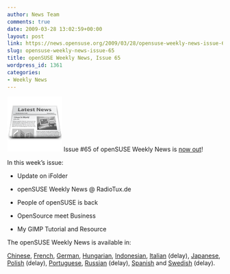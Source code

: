 ```yaml
---
author: News Team
comments: true
date: 2009-03-28 13:02:59+00:00
layout: post
link: https://news.opensuse.org/2009/03/28/opensuse-weekly-news-issue-65/
slug: opensuse-weekly-news-issue-65
title: openSUSE Weekly News, Issue 65
wordpress_id: 1361
categories:
- Weekly News
---
```


![news](/wp-content/uploads/2007/11/knewsticker.png) Issue #65 of openSUSE Weekly News is [now out](//en.opensuse.org/OpenSUSE_Weekly_News/65)!  
  

In this week’s issue:


  *  Update on iFolder

  *  openSUSE Weekly News @ RadioTux.de 

  *  People of openSUSE is back 

  *  OpenSource meet Business 

  *  My GIMP Tutorial and Resource 




The openSUSE Weekly News is available in: 

[Chinese](//en.opensuse.org/OpenSUSE_Weekly_News/65/chinese),
[French](//fr.opensuse.org/Lettre_d'information_openSUSE/65),
[German](//de.opensuse.org/OpenSUSE-Wochenschau/65),
[Hungarian](//hu.opensuse.org/OpenSUSE_Heti_H%C3%ADrmond%C3%B3/65), 
[Indonesian](//en.opensuse.org/OpenSUSE_Weekly_News/65/indonesian),
[Italian](//it.opensuse.org/OpenSUSE_Newsletter_Settimanale/65) (delay),
[Japanese](//ja.opensuse.org/OpenSUSE_Weekly_News/65),
[Polish](//pl.opensuse.org/Tygodnik_openSUSE/65) (delay), 
[Portuguese](//pt.opensuse.org/Not%C3%ADcias_da_semana_no_openSUSE/65),
[Russian](//ru.opensuse.org/%D0%95%D0%B6%D0%B5%D0%BD%D0%B5%D0%B4%D0%B5%D0%BB%D1%8C%D0%BD%D1%8B%D0%B5_%D0%BD%D0%BE%D0%B2%D0%BE%D1%81%D1%82%D0%B8_openSUSE/65) (delay),
[Spanish](//es.opensuse.org/OpenSUSE_Noticias_Semanales/65) and
[Swedish](//en.opensuse.org/OpenSUSE_Weekly_News/65/swedish)  (delay).
